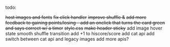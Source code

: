 todo: 

~~host images and fonts~~
~~fix click handler~~
~~improve shuffle &~~
~~add more feedback to gaining points/losing - add an onclick that turns the card green and says correct w/ a timer~~
~~style.css~~
~~make header sticky~~
add image hover state
smooth shuffle transition
add +1 to hiscore/score
add cat api
add switch between cat api and legacy images
add more apis?